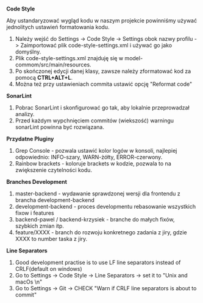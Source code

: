 **Code Style**

Aby ustandaryzować wygląd kodu w naszym projekcie powinniśmy używać jednolitych ustawień formatowania kodu.
1. Należy wejść do Settings -> Code Style -> Settings obok nazwy profilu -> Zaimportować plik code-style-settings.xml i używać go jako domyślny.
2. Plik code-style-settings.xml znajduję się w model-commom/src/main/resources.
3. Po skończonej edycji danej klasy, zawsze należy zformatować kod za pomocą **CTRL+ALT+L**.
4. Można też przy ustawieniach commita ustawić opcję "Reformat code"


**SonarLint**
1. Pobrac SonarLint i skonfigurować go tak, aby lokalnie przeprowadzał analizy.
2. Przed każdym wypchnięciem commitów (wiekszość) warningu sonarLint powinna być rozwiązana.

**Przydatne Pluginy**
1. Grep Console - pozwala ustawić kolor logów w konsoli, najlepiej odpowiednio: INFO-szary, WARN-żółty, ERROR-czerwony.
2. Rainbow brackets - koloruje brackets w kodzie, pozwala to na zwiększenie czytelności kodu.


**Branches Development**
1. master-backend - wydawanie sprawdzonej wersji dla frontendu z brancha development-backend
2. development-backend - proces developmentu rebasowanie wszystkich fixow i features
3. backend-pawel / backend-krzysiek - branche do małych fixów, szybkich zmian itp.
4. feature/XXXX - branch do rozwoju konkretnego zadania z jiry, gdzie XXXX to number taska z jiry.


**Line Separators**
1. Good development practise is to use LF line separators instead of CRLF(default on windows)
2. Go to Settings -> Code Style -> Line Separators -> set it to "Unix and macOs \n"
3. Go to Settings -> Git -> CHECK "Warn if CRLF line separators is about to commit"